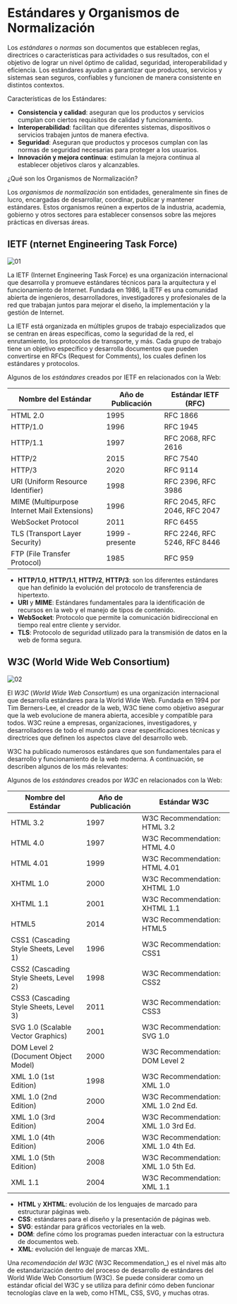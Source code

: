 # Estándares y Organismos de Normalización

Los _estándares_ o _normas_ son documentos que establecen reglas, directrices o características para actividades o sus resultados, con el objetivo de lograr un nivel óptimo de calidad, seguridad, interoperabilidad y eficiencia. Los estándares ayudan a garantizar que productos, servicios y sistemas sean seguros, confiables y funcionen de manera consistente en distintos contextos.

Características de los Estándares:

* __Consistencia y calidad__: aseguran que los productos y servicios cumplan con ciertos requisitos de calidad y funcionamiento.
* __Interoperabilidad__: facilitan que diferentes sistemas, dispositivos o servicios trabajen juntos de manera efectiva.
* __Seguridad__: Aseguran que productos y procesos cumplan con las normas de seguridad necesarias para proteger a los usuarios.
* __Innovación y mejora continua__: estimulan la mejora continua al establecer objetivos claros y alcanzables.

¿Qué son los Organismos de Normalización?

Los _organismos de normalización_ son entidades, generalmente sin fines de lucro, encargadas de desarrollar, coordinar, publicar y mantener estándares. Estos organismos reúnen a expertos de la industria, academia, gobierno y otros sectores para establecer consensos sobre las mejores prácticas en diversas áreas.

## IETF (nternet Engineering Task Force)

![][01]

La IETF (Internet Engineering Task Force) es una organización internacional que desarrolla y promueve estándares técnicos para la arquitectura y el funcionamiento de Internet. Fundada en 1986, la IETF es una comunidad abierta de ingenieros, desarrolladores, investigadores y profesionales de la red que trabajan juntos para mejorar el diseño, la implementación y la gestión de Internet.

La IETF está organizada en múltiples grupos de trabajo especializados que se centran en áreas específicas, como la seguridad de la red, el enrutamiento, los protocolos de transporte, y más. Cada grupo de trabajo tiene un objetivo específico y desarrolla documentos que pueden convertirse en RFCs (Request for Comments), los cuales definen los estándares y protocolos.

Algunos de los _estándares_ creados por IETF en relacionados con la Web:

| Nombre del Estándar               | Año de Publicación | Estándar IETF (RFC)          |
|-----------------------------------|--------------------|------------------------------|
| HTML 2.0                          | 1995               | RFC 1866                     |
| HTTP/1.0                          | 1996               | RFC 1945                     |
| HTTP/1.1                          | 1997               | RFC 2068, RFC 2616           |
| HTTP/2                            | 2015               | RFC 7540                     |
| HTTP/3                            | 2020               | RFC 9114                     |
| URI (Uniform Resource Identifier) | 1998               | RFC 2396, RFC 3986           |
| MIME (Multipurpose Internet Mail Extensions) | 1996 | RFC 2045, RFC 2046, RFC 2047 |
| WebSocket Protocol                | 2011               | RFC 6455                     |
| TLS (Transport Layer Security)    | 1999 - presente    | RFC 2246, RFC 5246, RFC 8446 |
| FTP (File Transfer Protocol)      | 1985               | RFC 959                      |

* __HTTP/1.0__, __HTTP/1.1__, __HTTP/2__, __HTTP/3__: son los diferentes estándares que han definido la evolución del protocolo de transferencia de hipertexto.
* __URI__ y __MIME__: Estándares fundamentales para la identificación de recursos en la web y el manejo de tipos de contenido.
* __WebSocket__: Protocolo que permite la comunicación bidireccional en tiempo real entre cliente y servidor.
* __TLS__: Protocolo de seguridad utilizado para la transmisión de datos en la web de forma segura.

## W3C (World Wide Web Consortium)

![][02]

El _W3C_ (_World Wide Web Consortium_) es una organización internacional que desarrolla estándares para la World Wide Web. Fundada en 1994 por Tim Berners-Lee, el creador de la web, W3C tiene como objetivo asegurar que la web evolucione de manera abierta, accesible y compatible para todos. W3C reúne a empresas, organizaciones, investigadores, y desarrolladores de todo el mundo para crear especificaciones técnicas y directrices que definen los aspectos clave del desarrollo web.

W3C ha publicado numerosos estándares que son fundamentales para el desarrollo y funcionamiento de la web moderna. A continuación, se describen algunos de los más relevantes:

Algunos de los _estándares_ creados por _W3C_ en relacionados con la Web:

| Nombre del Estándar                             | Año de Publicación | Estándar W3C                       |
|-------------------------------------------------|--------------------|------------------------------------|
| HTML 3.2                                        | 1997               | W3C Recommendation: HTML 3.2       |
| HTML 4.0                                        | 1997               | W3C Recommendation: HTML 4.0       |
| HTML 4.01                                       | 1999               | W3C Recommendation: HTML 4.01      |
| XHTML 1.0                                       | 2000               | W3C Recommendation: XHTML 1.0      |
| XHTML 1.1                                       | 2001               | W3C Recommendation: XHTML 1.1      |
| HTML5                                           | 2014               | W3C Recommendation: HTML5          |
| CSS1 (Cascading Style Sheets, Level 1)          | 1996               | W3C Recommendation: CSS1           |
| CSS2 (Cascading Style Sheets, Level 2)          | 1998               | W3C Recommendation: CSS2           |
| CSS3 (Cascading Style Sheets, Level 3)          | 2011               | W3C Recommendation: CSS3           |
| SVG 1.0 (Scalable Vector Graphics)              | 2001               | W3C Recommendation: SVG 1.0        |
| DOM Level 2 (Document Object Model)             | 2000               | W3C Recommendation: DOM Level 2    |
| XML 1.0 (1st Edition)                           | 1998               | W3C Recommendation: XML 1.0        |
| XML 1.0 (2nd Edition)                           | 2000               | W3C Recommendation: XML 1.0 2nd Ed.|
| XML 1.0 (3rd Edition)                           | 2004               | W3C Recommendation: XML 1.0 3rd Ed.|
| XML 1.0 (4th Edition)                           | 2006               | W3C Recommendation: XML 1.0 4th Ed.|
| XML 1.0 (5th Edition)                           | 2008               | W3C Recommendation: XML 1.0 5th Ed.|
| XML 1.1                                         | 2004               | W3C Recommendation: XML 1.1        |

* __HTML__ y __XHTML__: evolución de los lenguajes de marcado para estructurar páginas web.
* __CSS__: estándares para el diseño y la presentación de páginas web.
* __SVG__: estándar para gráficos vectoriales en la web.
* __DOM__: define cómo los programas pueden interactuar con la estructura de documentos web.
* __XML__: evolución del lenguaje de marcas XML.

Una  _recomendación del W3C_ (W3C Recommendation_) es el nivel más alto de estandarización dentro del proceso de desarrollo de estándares del World Wide Web Consortium (W3C). Se puede considerar como un estándar oficial del W3C y se utiliza para definir cómo deben funcionar tecnologías clave en la web, como HTML, CSS, SVG, y muchas otras.

[01]: ../img/ut01/ietf-logo.png "01"
[02]: ../img/ut01/w3c-logo.png "02"
